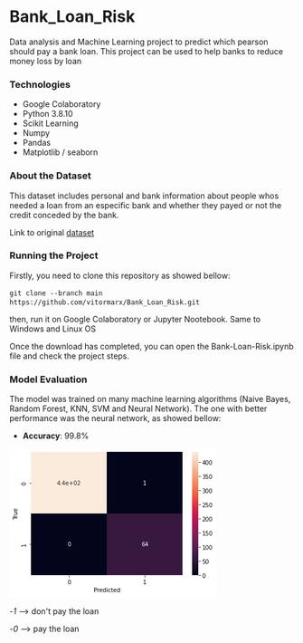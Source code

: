 # Bank_Loan_Risk
Data analysis and Machine Learning project to predict which pearson should pay a bank loan. This project can be used to help banks to reduce money loss by loan 

### Technologies

- Google Colaboratory
- Python 3.8.10
- Scikit Learning
- Numpy
- Pandas
- Matplotlib / seaborn

### About the Dataset
This dataset includes personal and bank information about people whos needed a loan from an especific bank and whether they payed or not the credit conceded by the bank.


Link to original <a href=''>dataset</a> 

### Running the Project
Firstly, you need to clone this repository as showed bellow:
```console
git clone --branch main https://github.com/vitormarx/Bank_Loan_Risk.git
```
then,  run it on Google Colaboratory or Jupyter Nootebook. Same to Windows and Linux OS

Once the download has completed, you can open the Bank-Loan-Risk.ipynb file and check the project steps.

### Model Evaluation
The model was trained on many machine learning algorithms (Naive Bayes, Random Forest, KNN, SVM and Neural Network). The one with better performance was the neural network, as showed bellow:

- **Accuracy**: 99.8%

![screenshot](/images/confusion_RNN_matrix.jpeg)


-*1* --> don't pay the loan

-*0* --> pay the loan
